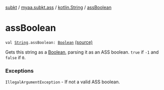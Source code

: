 [subkt](../../index.md) / [myaa.subkt.ass](../index.md) / [kotlin.String](index.md) / [assBoolean](./ass-boolean.md)

# assBoolean

`val `[`String`](https://kotlinlang.org/api/latest/jvm/stdlib/kotlin/-string/index.html)`.assBoolean: `[`Boolean`](https://kotlinlang.org/api/latest/jvm/stdlib/kotlin/-boolean/index.html) [(source)](https://github.com/Myaamori/SubKt/blob/0.1.10/src/main/kotlin/myaa/subkt/ass/parser.kt#L833)

Gets this string as a [Boolean](https://kotlinlang.org/api/latest/jvm/stdlib/kotlin/-boolean/index.html), parsing it as an ASS boolean.
`true` if `-1` and `false` if `0`.

### Exceptions

`IllegalArgumentException` - If not a valid ASS boolean.